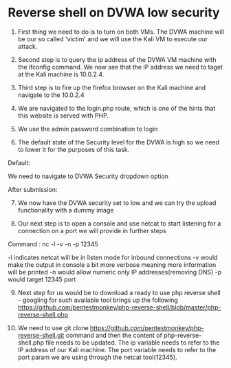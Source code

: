 # Reverse shell on DVWA low security

1. First thing we need to do is to turn on both VMs. The DVWA machine will be our so called 'victim' and we will use the Kali VM to execute our attack.

2. Second step is to query the ip address of the DVWA VM machine with the ifconfig command.
   We now see that the IP address we need to taget at the Kali machine is 10.0.2.4.

3. Third step is to fire up the firefox browser on the Kali machine and navigate to the 10.0.2.4

4. We are navigated to the login.php route, which is one of the hints that this website is served with PHP.

5. We use the admin password combination to login

6. The default state of the Security level for the DVWA is high so we need to lower it for the purposes of this task.

Default:

We need to navigate to DVWA Security dropdown option

After submission:

7. We now have the DVWA security set to low and we can try the upload functionality with a dummy image

8. Our next step is to open a console and use netcat to start listening for a connection on a port we will provide in further steps

Command : nc -l -v -n -p 12345

-l indicates netcat will be in listen mode for inbound connections
-v would make the output in console a bit more verbose meaning more information will be printed
-n would allow numeric only IP addresses(removing DNS)
-p would target 12345 port

9. Next step for us would be to download a ready to use php reverse shell - googling for such available tool brings up the following  
   https://github.com/pentestmonkey/php-reverse-shell/blob/master/php-reverse-shell.php

10. We need to use git clone https://github.com/pentestmonkey/php-reverse-shell.git command and then the content of
    php-reverse-shell.php file needs to be updated. The ip variable needs to refer to the IP address of our Kali machine.
    The port variable needs to refer to the port param we are using through the netcat tool(12345).
